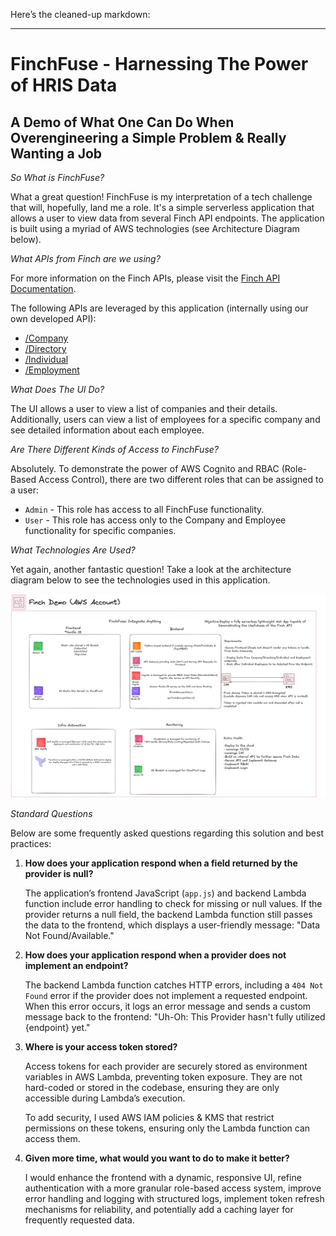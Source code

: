 Here’s the cleaned-up markdown:

---

# FinchFuse - Harnessing The Power of HRIS Data
## A Demo of What One Can Do When Overengineering a Simple Problem & Really Wanting a Job

_So What is FinchFuse?_

What a great question! FinchFuse is my interpretation of a tech challenge that will, hopefully, land me a role. It's a simple serverless application that allows a user to view data from several Finch API endpoints. The application is built using a myriad of AWS technologies (see Architecture Diagram below).

_What APIs from Finch are we using?_

For more information on the Finch APIs, please visit the [Finch API Documentation](https://developer.tryfinch.com/api-reference/organization/company).

The following APIs are leveraged by this application (internally using our own developed API):
* [/Company](https://developer.tryfinch.com/docs/reference/33162be1eed72-company)
* [/Directory](https://developer.tryfinch.com/docs/reference/12419c085fc0e-directory)
* [/Individual](https://developer.tryfinch.com/docs/reference/9d6c83b09e205-individual)
* [/Employment](https://developer.tryfinch.com/docs/reference/1ba5cdec4c979-employment)

_What Does The UI Do?_

The UI allows a user to view a list of companies and their details. Additionally, users can view a list of employees for a specific company and see detailed information about each employee.

_Are There Different Kinds of Access to FinchFuse?_

Absolutely. To demonstrate the power of AWS Cognito and RBAC (Role-Based Access Control), there are two different roles that can be assigned to a user:
* `Admin` - This role has access to all FinchFuse functionality.
* `User` - This role has access only to the Company and Employee functionality for specific companies.

_What Technologies Are Used?_

Yet again, another fantastic question! Take a look at the architecture diagram below to see the technologies used in this application.

![Architecture Diagram](./finchFuse%20Architecture%20Diag.png)

_Standard Questions_

Below are some frequently asked questions regarding this solution and best practices:

1. **How does your application respond when a field returned by the provider is null?**

   The application’s frontend JavaScript (`app.js`) and backend Lambda function include error handling to check for missing or null values. If the provider returns a null field, the backend Lambda function still passes the data to the frontend, which displays a user-friendly message: "Data Not Found/Available."

2. **How does your application respond when a provider does not implement an endpoint?**

   The backend Lambda function catches HTTP errors, including a `404 Not Found` error if the provider does not implement a requested endpoint. When this error occurs, it logs an error message and sends a custom message back to the frontend: "Uh-Oh: This Provider hasn't fully utilized {endpoint} yet."

3. **Where is your access token stored?**

   Access tokens for each provider are securely stored as environment variables in AWS Lambda, preventing token exposure. They are not hard-coded or stored in the codebase, ensuring they are only accessible during Lambda’s execution.

   To add security, I used AWS IAM policies & KMS that restrict permissions on these tokens, ensuring only the Lambda function can access them.

4. **Given more time, what would you want to do to make it better?**

   I would enhance the frontend with a dynamic, responsive UI, refine authentication with a more granular role-based access system, improve error handling and logging with structured logs, implement token refresh mechanisms for reliability, and potentially add a caching layer for frequently requested data.

